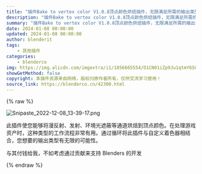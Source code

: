 ```yaml
---
title: "插件Bake to vertex color V1.0.8顶点颜色烘焙插件，无限满足所需的输出类型！"
description: "插件Bake to vertex color V1.0.8顶点颜色烘焙插件，无限满足所需的输出类型！"
summary: "插件Bake to vertex color V1.0.8顶点颜色烘焙插件，无限满足所需的输出类型！"
date: 2024-01-08 00:00:00
updated: 2024-01-08 00:00:00
author: blenderit
tags: 
    - 其他插件
categories:
    - blenderco
img: https://img.alicdn.com/imgextra/i1/1856665554/O1CN01iZp9Ju1qtmY6SQlzl_!!1856665554.png
showGetMethod: false
copyright: 本插件资源来自网络，版权归原作者所有，仅供交流学习使用！
source_link: https://blenderco.cn/42300.html
---
```


{% raw %}
<p><img src="https://img.alicdn.com/imgextra/i1/1856665554/O1CN01iZp9Ju1qtmY6SQlzl_!!1856665554.png" alt="Snipaste_2022-12-08_13-39-17.png"></p><p class="">此插件使您能够将漫反射、发射、环境光遮蔽等通道烘焙到顶点颜色。在处理游戏资产时，这种类型的工作流程非常有用。通过循环将此插件与自定义着色器相结合，您想要的输出类型有无限的可能性。</p><p class="">与其付钱给我，不如考虑通过贡献来支持 Blenders 的开发</p>
<div style="display: none">blenderco</div>
{% endraw %}